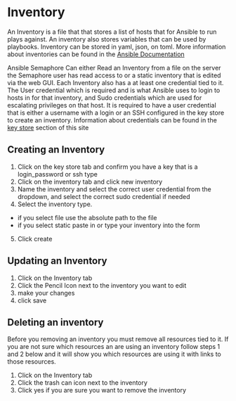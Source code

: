 # Inventory

An Inventory is a file that that stores a list of hosts that for Ansible to run plays against.
An inventory also stores variables that can be used by playbooks. Inventory can be stored in yaml, json, on toml.
More information about inventories can be found in the [Ansible Documentation](https://docs.Ansible.com/Ansible/latest/user_guide/intro_inventory.html)

Ansible Semaphore Can either Read an Inventory from a file on the server the Semaphore user has read access to or a static inventory that is edited via the web GUI.
Each Inventory also has a at least one credential tied to it.
The User credential which is required and is what Ansible uses to login to hosts in for that inventory, and Sudo credentials which are used for escalating privileges on that host.
It is required to have a user credential that is either a username with a login or an SSH configured in the key store to create an inventory.
Information about credentials can be found in the [key store](key-store.md) section of this site 

## Creating an Inventory 
1. Click on the key store tab and confirm you have a key that is a login_password or ssh  type
2. Click on the inventory tab and click new inventory
3. Name the inventory and select the correct user credential from the dropdown, and select the correct sudo credential if needed
4. Select the inventory type.
  * if you select file use the absolute path to the file
  * if you select static paste in or type your inventory into the form
5. Click create

## Updating an Inventory
1. Click on the Inventory tab
2. Click the Pencil Icon next to the inventory you want to edit
3. make your changes
4. click save

## Deleting an inventory
Before you removing an inventory you must remove all resources tied to it.
If you are not sure which resources an are using an inventory follow steps 1 and 2 below and it will show you which resources are using it with links to those resources.

1. Click on the Inventory tab
2. Click the trash can icon next to the inventory
3. Click yes if you are sure you want to remove the inventory